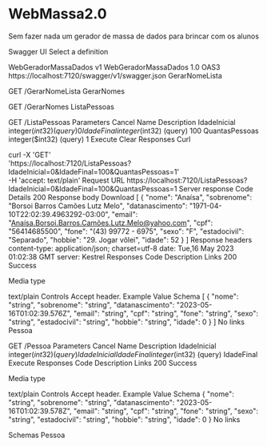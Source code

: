 # WebMassa2.0

Sem fazer nada um gerador de massa de dados para brincar com os alunos

Swagger UI
Select a definition

WebGeradorMassaDados v1
WebGeradorMassaDados
 1.0 
OAS3
https://localhost:7120/swagger/v1/swagger.json
GerarNomeLista


GET
​/GerarNomeLista
GerarNomes


GET
​/GerarNomes
ListaPessoas


GET
​/ListaPessoas
Parameters
Cancel
Name	Description
IdadeInicial
integer($int32)
(query)	
0
IdadeFinal
integer($int32)
(query)	
100
QuantasPessoas
integer($int32)
(query)	
1
Execute
Clear
Responses
Curl

curl -X 'GET' \
  'https://localhost:7120/ListaPessoas?IdadeInicial=0&IdadeFinal=100&QuantasPessoas=1' \
  -H 'accept: text/plain'
Request URL
https://localhost:7120/ListaPessoas?IdadeInicial=0&IdadeFinal=100&QuantasPessoas=1
Server response
Code	Details
200	
Response body
Download
[
  {
    "nome": "Anaísa",
    "sobrenome": "Borsoi Barros Camões Lutz Melo",
    "datanascimento": "1971-04-10T22:02:39.4963292-03:00",
    "email": "Anaísa.Borsoi.Barros.Camões.Lutz.Melo@yahoo.com",
    "cpf": "56414685500",
    "fone": "(43) 99772 - 6975",
    "sexo": "F",
    "estadocivil": "Separado",
    "hobbie": "29. Jogar vôlei",
    "idade": 52
  }
]
Response headers
 content-type: application/json; charset=utf-8 
 date: Tue,16 May 2023 01:02:38 GMT 
 server: Kestrel 
Responses
Code	Description	Links
200	
Success

Media type

text/plain
Controls Accept header.
Example Value
Schema
[
  {
    "nome": "string",
    "sobrenome": "string",
    "datanascimento": "2023-05-16T01:02:39.576Z",
    "email": "string",
    "cpf": "string",
    "fone": "string",
    "sexo": "string",
    "estadocivil": "string",
    "hobbie": "string",
    "idade": 0
  }
]
No links
Pessoa


GET
​/Pessoa
Parameters
Cancel
Name	Description
IdadeInicial
integer($int32)
(query)	
IdadeInicial
IdadeFinal
integer($int32)
(query)	
IdadeFinal
Execute
Responses
Code	Description	Links
200	
Success

Media type

text/plain
Controls Accept header.
Example Value
Schema
{
  "nome": "string",
  "sobrenome": "string",
  "datanascimento": "2023-05-16T01:02:39.578Z",
  "email": "string",
  "cpf": "string",
  "fone": "string",
  "sexo": "string",
  "estadocivil": "string",
  "hobbie": "string",
  "idade": 0
}
No links

Schemas
Pessoa
